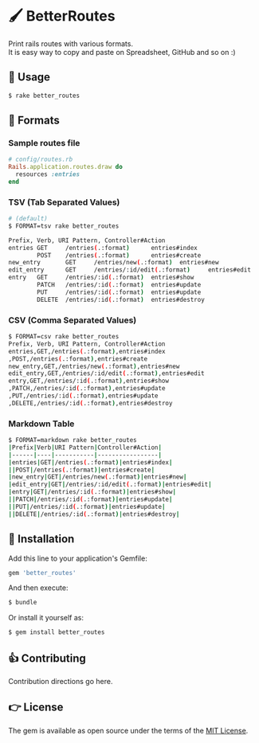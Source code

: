 # 🖌 BetterRoutes

Print rails routes with various formats.  
It is easy way to copy and paste on Spreadsheet, GitHub and so on :)

## 🤲 Usage

```bash
$ rake better_routes
```

## 📐 Formats

### Sample routes file

```ruby
# config/routes.rb
Rails.application.routes.draw do
  resources :entries
end
```

### TSV (Tab Separated Values)

```bash
# (default)
$ FORMAT=tsv rake better_routes

Prefix, Verb, URI Pattern, Controller#Action
entries GET     /entries(.:format)      entries#index
        POST    /entries(.:format)      entries#create
new_entry       GET     /entries/new(.:format)  entries#new
edit_entry      GET     /entries/:id/edit(.:format)     entries#edit
entry   GET     /entries/:id(.:format)  entries#show
        PATCH   /entries/:id(.:format)  entries#update
        PUT     /entries/:id(.:format)  entries#update
        DELETE  /entries/:id(.:format)  entries#destroy
```

### CSV (Comma Separated Values)

```bash
$ FORMAT=csv rake better_routes
Prefix, Verb, URI Pattern, Controller#Action
entries,GET,/entries(.:format),entries#index
,POST,/entries(.:format),entries#create
new_entry,GET,/entries/new(.:format),entries#new
edit_entry,GET,/entries/:id/edit(.:format),entries#edit
entry,GET,/entries/:id(.:format),entries#show
,PATCH,/entries/:id(.:format),entries#update
,PUT,/entries/:id(.:format),entries#update
,DELETE,/entries/:id(.:format),entries#destroy
```

### Markdown Table

```bash
$ FORMAT=markdown rake better_routes
|Prefix|Verb|URI Pattern|Controller#Action|
|------|----|-----------|-----------------|
|entries|GET|/entries(.:format)|entries#index|
||POST|/entries(.:format)|entries#create|
|new_entry|GET|/entries/new(.:format)|entries#new|
|edit_entry|GET|/entries/:id/edit(.:format)|entries#edit|
|entry|GET|/entries/:id(.:format)|entries#show|
||PATCH|/entries/:id(.:format)|entries#update|
||PUT|/entries/:id(.:format)|entries#update|
||DELETE|/entries/:id(.:format)|entries#destroy|
```

## 🤝 Installation

Add this line to your application's Gemfile:

```ruby
gem 'better_routes'
```

And then execute:
```bash
$ bundle
```

Or install it yourself as:
```bash
$ gem install better_routes
```

## 👍 Contributing

Contribution directions go here.

## 👉 License

The gem is available as open source under the terms of the [MIT License](http://opensource.org/licenses/MIT).
